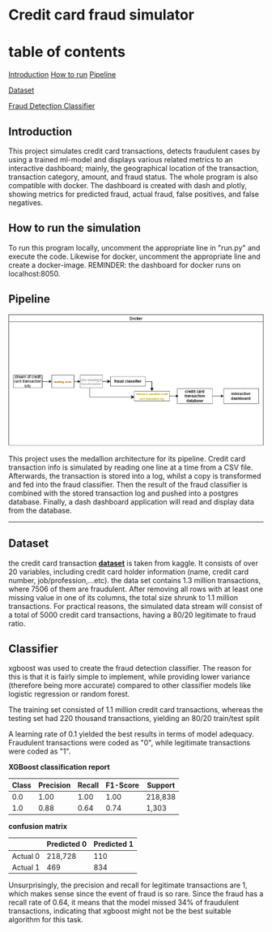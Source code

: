 <h1>Credit card fraud simulator</h1>

# table of contents
[Introduction](#introduction)
[How to run](#instructions)
[Pipeline](#Pipeline)

[Dataset](#dataset)

[Fraud Detection Classifier](#classifier)


## Introduction
<p>This project simulates credit card transactions, detects fraudulent cases by
using a trained ml-model and displays
various related metrics to an interactive dashboard; mainly, the geographical location of the
transaction, transaction category, amount, and fraud status. The whole program is also compatible with docker. The dashboard is created with dash and plotly, showing metrics for predicted fraud, actual fraud, false positives, and false negatives.
 <p>


## How to run the simulation
<p> To run this program locally, uncomment the appropriate line in "run.py" and execute the code.
Likewise for docker, uncomment the appropriate line and create a docker-image. REMINDER: the dashboard for docker runs on localhost:8050.
</p>

## Pipeline

![Alt text](pipeline.png)

This project uses the medallion architecture for its pipeline. Credit card transaction info is simulated by reading
one line at a time from a CSV file. Afterwards, the transaction is stored into a log, whilst a copy is transformed and fed into the 
fraud classifier. Then the result of the fraud classifier is combined with the stored transaction log and pushed into
a postgres database. Finally, a dash dashboard application will read and display data from the database. 

----------------------------------

## Dataset
the credit card transaction **[dataset](https://www.kaggle.com/datasets/priyamchoksi/credit-card-transactions-dataset)** is
taken from kaggle. It consists of over 20 variables, including credit card holder information (name, credit card number,
job/profession,...etc). the data set contains 1.3 million transactions, where 7506 of them are fraudulent. After removing
all rows with at least one missing value in one of its columns, the total size shrunk to 1.1 million transactions.
For practical reasons, the simulated data stream will consist of a total of 5000 credit card transactions, having a 
80/20 legitimate to fraud ratio.



## Classifier
<p> xgboost was used to create the fraud detection classifier. The reason
for this is that it is fairly simple to implement,
while providing lower variance (therefore being more accurate) compared
to other classifier models like logistic regression or random forest. <p>

The training set consisted of 1.1 million credit card transactions, whereas the testing set had 220 thousand transactions,
yielding an 80/20 train/test split 

A learning rate of 0.1 yielded the best results in terms of model 
adequacy. Fraudulent transactions were coded as "0", while legitimate transactions were coded as "1". </p>



**XGBoost classification report**

| Class | Precision | Recall | F1-Score | Support |
|-------|-----------|--------|----------|---------|
| 0.0   | 1.00      | 1.00   | 1.00     | 218,838 |
| 1.0   | 0.88      | 0.64   | 0.74     | 1,303   |



**confusion matrix**

|               | Predicted 0 | Predicted 1 |
|---------------|-------------|-------------|
| Actual 0      | 218,728     | 110         |
| Actual 1      | 469         | 834         |

Unsurprisingly, the precision and recall for legitimate transactions are 1, which makes sense since the event of
fraud is so rare. Since the fraud has a recall rate of 0.64, it means that the model missed 34% of fraudulent transactions, indicating that xgboost might not be the best suitable algorithm for this task. 
